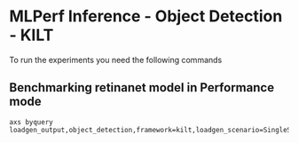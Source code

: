 # MLPerf Inference - Object Detection - KILT

To run the experiments you need the following commands

## Benchmarking retinanet model in Performance mode
```
axs byquery loadgen_output,object_detection,framework=kilt,loadgen_scenario=SingleStream,loadgen_mode=PerformanceOnly,model_name=retinanet,loadgen_dataset_size=24781,loadgen_buffer_size=64,loadgen_target_latency=12
```

